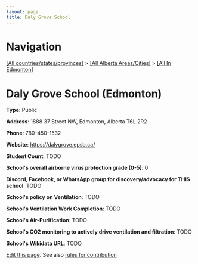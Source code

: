 ```yaml
---
layout: page
title: Daly Grove School
---
```

# Navigation

[[All countries/states/provinces]](../../..) > [[All Alberta Areas/Cities]](../..) > [[All In Edmonton]](..)

# Daly Grove School (Edmonton)

**Type**: Public

**Address**: 1888 37 Street NW, Edmonton, Alberta T6L 2R2

**Phone**: 780-450-1532

**Website**: <https://dalygrove.epsb.ca/>

**Student Count**: TODO

**School's overall airborne virus protection grade (0-5)**: 0

**Discord, Facebook, or WhatsApp group for discovery/advocacy for THIS school**: TODO

**School's policy on Ventilation**: TODO

**School's Ventilation Work Completion**: TODO

**School's Air-Purification**: TODO

**School's CO2 monitoring to actively drive ventilation and filtration**: TODO

**School's Wikidata URL**: TODO


[Edit this page](https://github.com/ventilate-schools/AB/edit/main/./Edmonton/Daly_Grove_School.md). See also [rules for contribution](../../../contribution-rules/)